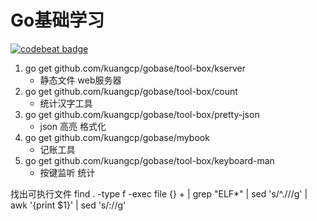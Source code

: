 # Go基础学习

[![codebeat badge](https://codebeat.co/badges/7d223b91-e7e3-4241-a404-8463e1f16fce)](https://codebeat.co/projects/github-com-kuangcp-gobase-master)

1. go get github.com/kuangcp/gobase/tool-box/kserver
    - 静态文件 web服务器
1. go get github.com/kuangcp/gobase/tool-box/count
    - 统计汉字工具
1. go get github.com/kuangcp/gobase/tool-box/pretty-json
    - json 高亮 格式化
1. go get github.com/kuangcp/gobase/mybook
    - 记账工具
1. go get github.com/kuangcp/gobase/tool-box/keyboard-man
	- 按键监听 统计

找出可执行文件  find . -type f -exec file {} + | grep "ELF*" | sed 's/^.\///g' | awk '{print $1}' | sed 's/://g'


